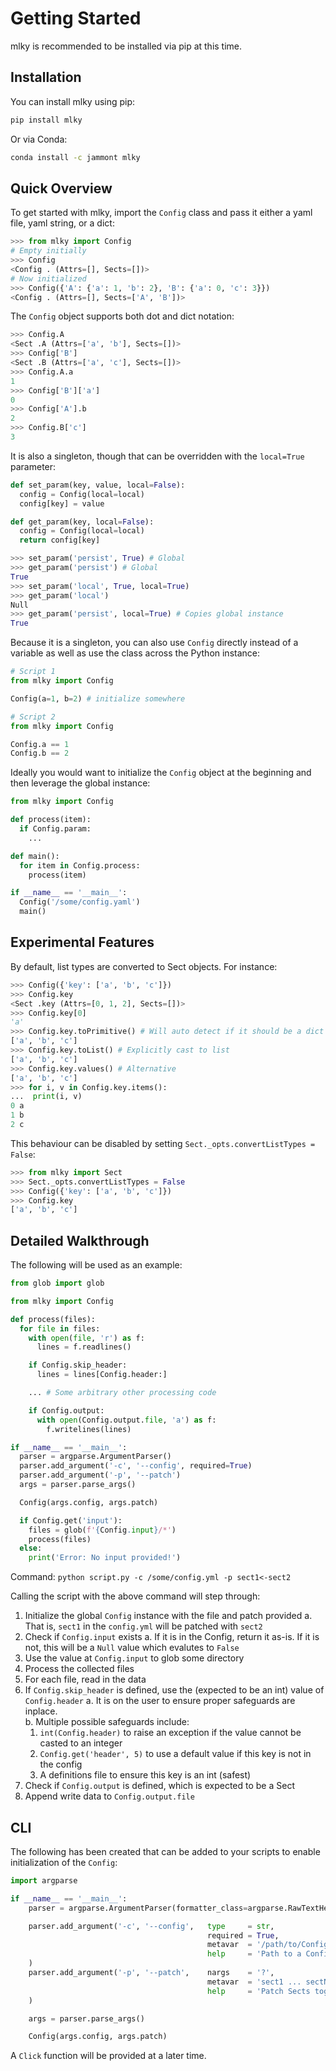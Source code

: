 # Getting Started

mlky is recommended to be installed via pip at this time.

## Installation

You can install mlky using pip:

```bash
pip install mlky
```

Or via Conda:

```bash
conda install -c jammont mlky
```

## Quick Overview

To get started with mlky, import the `Config` class and pass it either a yaml file, yaml string, or a dict:

```python
>>> from mlky import Config
# Empty initially
>>> Config
<Config . (Attrs=[], Sects=[])>
# Now initialized
>>> Config({'A': {'a': 1, 'b': 2}, 'B': {'a': 0, 'c': 3}})
<Config . (Attrs=[], Sects=['A', 'B'])>
```

The `Config` object supports both dot and dict notation:

```python
>>> Config.A
<Sect .A (Attrs=['a', 'b'], Sects=[])>
>>> Config['B']
<Sect .B (Attrs=['a', 'c'], Sects=[])>
>>> Config.A.a
1
>>> Config['B']['a']
0
>>> Config['A'].b
2
>>> Config.B['c']
3
```

It is also a singleton, though that can be overridden with the `local=True` parameter:

```python
def set_param(key, value, local=False):
  config = Config(local=local)
  config[key] = value

def get_param(key, local=False):
  config = Config(local=local)
  return config[key]

>>> set_param('persist', True) # Global
>>> get_param('persist') # Global
True
>>> set_param('local', True, local=True)
>>> get_param('local')
Null
>>> get_param('persist', local=True) # Copies global instance
True
```

Because it is a singleton, you can also use `Config` directly instead of a variable as well as use the class across the Python instance:

```python
# Script 1
from mlky import Config

Config(a=1, b=2) # initialize somewhere
```
```python
# Script 2
from mlky import Config

Config.a == 1
Config.b == 2
```

Ideally you would want to initialize the `Config` object at the beginning and then leverage the global instance:

```python
from mlky import Config

def process(item):
  if Config.param:
    ...

def main():
  for item in Config.process:
    process(item)

if __name__ == '__main__':
  Config('/some/config.yaml')
  main()
```

## Experimental Features

By default, list types are converted to Sect objects. For instance:

```python
>>> Config({'key': ['a', 'b', 'c']})
>>> Config.key
<Sect .key (Attrs=[0, 1, 2], Sects=[])>
>>> Config.key[0]
'a'
>>> Config.key.toPrimitive() # Will auto detect if it should be a dict or list, in this case a list
['a', 'b', 'c']
>>> Config.key.toList() # Explicitly cast to list
['a', 'b', 'c']
>>> Config.key.values() # Alternative
['a', 'b', 'c']
>>> for i, v in Config.key.items():
...  print(i, v)
0 a
1 b
2 c
```

This behaviour can be disabled by setting `Sect._opts.convertListTypes = False`:

```python
>>> from mlky import Sect
>>> Sect._opts.convertListTypes = False
>>> Config({'key': ['a', 'b', 'c']})
>>> Config.key
['a', 'b', 'c']
```

## Detailed Walkthrough

The following will be used as an example:

```python
from glob import glob

from mlky import Config

def process(files):
  for file in files:
    with open(file, 'r') as f:
      lines = f.readlines()

    if Config.skip_header:
      lines = lines[Config.header:]

    ... # Some arbitrary other processing code

    if Config.output:
      with open(Config.output.file, 'a') as f:
        f.writelines(lines)

if __name__ == '__main__':
  parser = argparse.ArgumentParser()
  parser.add_argument('-c', '--config', required=True)
  parser.add_argument('-p', '--patch')
  args = parser.parse_args()

  Config(args.config, args.patch)

  if Config.get('input'):
    files = glob(f'{Config.input}/*')
    process(files)
  else:
    print('Error: No input provided!')
```

Command: `python script.py -c /some/config.yml -p sect1<-sect2`

Calling the script with the above command will step through:

  1. Initialize the global `Config` instance with the file and patch provided
    a. That is, `sect1` in the `config.yml` will be patched with `sect2`
  2. Check if `Config.input` exists
    a. If it is in the Config, return it as-is. If it is not, this will be a `Null` value which evalutes to `False`
  3. Use the value at `Config.input` to glob some directory
  4. Process the collected files
  5. For each file, read in the data
  6. If `Config.skip_header` is defined, use the (expected to be an int) value of `Config.header`
    a. It is on the user to ensure proper safeguards are inplace.<br>
    b. Multiple possible safeguards include:
      1. `int(Config.header)` to raise an exception if the value cannot be casted to an integer
      2. `Config.get('header', 5)` to use a default value if this key is not in the config
      3. A definitions file to ensure this key is an int (safest)
  7. Check if `Config.output` is defined, which is expected to be a Sect
  8. Append write data to `Config.output.file`


## CLI

The following has been created that can be added to your scripts to enable initialization of the `Config`:

```python
import argparse

if __name__ == '__main__':
    parser = argparse.ArgumentParser(formatter_class=argparse.RawTextHelpFormatter)

    parser.add_argument('-c', '--config',   type     = str,
                                            required = True,
                                            metavar  = '/path/to/Config.yaml',
                                            help     = 'Path to a Config.yaml file'
    )
    parser.add_argument('-p', '--patch',    nargs    = '?',
                                            metavar  = 'sect1 ... sectN',
                                            help     = 'Patch Sects together starting from sect1 to sectN'
    )

    args = parser.parse_args()

    Config(args.config, args.patch)
```

A `Click` function will be provided at a later time.
